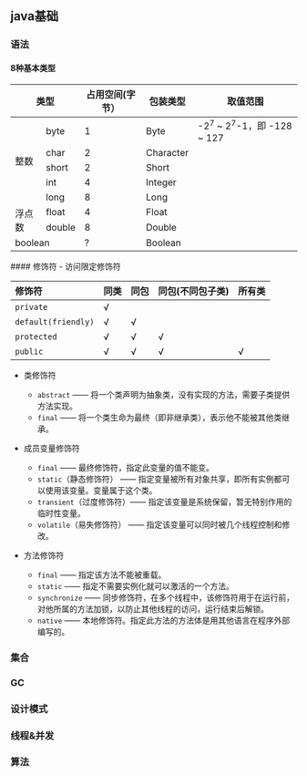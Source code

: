 ## java基础
### 语法

#### 8种基本类型
<table>
  <thead>
    <tr>
      <th colspan="2">类型</th><th>占用空间(字节）</th><th>包装类型</th><th>取值范围</th>
    </tr>
  </thead>
  <tbody>
    <tr>
      <td rowspan="5">整数</td> <td>byte</td><td>1</td><td>Byte</td><td>-2<sup>7</sup> ~ 2<sup>7</sup>-1，即 -128 ~ 127</td>
    </tr>
    <tr>
      <td>char</td><td>2</td><td>Character</td><td></td>
    </tr>
    <tr>
      <td>short</td><td>2</td><td>Short</td><td></td>
    </tr>
    <tr>
      <td>int</td><td>4</td><td>Integer</td><td></td>
    </tr>
    <tr>
      <td>long</td><td>8</td><td>Long</td><td></td>
    </tr>
    <tr>
      <td rowspan="2">浮点数</td><td>float</td><td>4</td><td>Float</td><td></td>
    </tr>
    <tr>
      <td>double</td><td>8</td><td>Double</td><td></td>
    </tr>
    <tr>
      <td colspan="2">boolean</td><td>?</td><td>Boolean</td><td></td>
    </tr>
  </tbody>
</table>
#### 修饰符
- 访问限定修饰符

|修饰符        | 同类  |同包   |同包(不同包子类)|所有类|
| :----       | :--- | :---- |:---   |:---- | 
| `private`   |   √  |       |       |       | 
| `default(friendly)`   |   √  |    √  |       |       |  
| `protected` |   √  |    √  |    √  |       | 
| `public`    |   √  |    √  |    √  |    √  |

- 类修饰符

  - `abstract`  —— 将一个类声明为抽象类，没有实现的方法，需要子类提供方法实现。
  - `final`     —— 将一个类生命为最终（即非继承类），表示他不能被其他类继承。

- 成员变量修饰符

  - `final` —— 最终修饰符，指定此变量的值不能变。
  - `static`（静态修饰符）   —— 指定变量被所有对象共享，即所有实例都可以使用该变量。变量属于这个类。
  - `transient`（过度修饰符）—— 指定该变量是系统保留，暂无特别作用的临时性变量。
  - `volatile`（易失修饰符） —— 指定该变量可以同时被几个线程控制和修改。

- 方法修饰符 

  - `final` —— 指定该方法不能被重载。
  - `static` —— 指定不需要实例化就可以激活的一个方法。
  - `synchronize` —— 同步修饰符，在多个线程中，该修饰符用于在运行前，对他所属的方法加锁，以防止其他线程的访问，运行结束后解锁。
  - `native` —— 本地修饰符。指定此方法的方法体是用其他语言在程序外部编写的。

### 集合

### GC

### 设计模式

### 线程&并发

### 算法